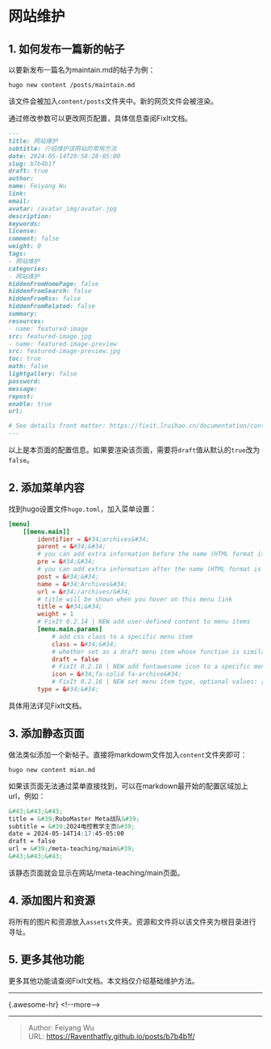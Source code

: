 # 网站维护


## 1. 如何发布一篇新的帖子
以要新发布一篇名为maintain.md的帖子为例：
```shell
hugo new content /posts/maintain.md
```
该文件会被加入`content/posts`文件夹中。新的网页文件会被渲染。

通过修改参数可以更改网页配置，具体信息查阅FixIt文档。
```markdown
---
title: 网站维护
subtitle: 介绍维护该网站的常用方法
date: 2024-05-14T20:58:28-05:00
slug: b7b4b1f
draft: true
author:
name: Feiyang Wu
link:
email:
avatar: /avatar_img/avatar.jpg
description:
keywords:
license:
comment: false
weight: 0
tags:
- 网站维护
categories:
- 网站维护
hiddenFromHomePage: false
hiddenFromSearch: false
hiddenFromRss: false
hiddenFromRelated: false
summary:
resources:
- name: featured-image
src: featured-image.jpg
- name: featured-image-preview
src: featured-image-preview.jpg
toc: true
math: false
lightgallery: false
password:
message:
repost:
enable: true
url:

# See details front matter: https://fixit.lruihao.cn/documentation/content-management/introduction/#front-matter
---
```
以上是本页面的配置信息。如果要渲染该页面，需要将`draft`值从默认的`true`改为`false`。

## 2. 添加菜单内容
找到hugo设置文件`hugo.toml`，加入菜单设置：
```toml
[menu]
    [[menu.main]]
        identifier = &#34;archives&#34;
        parent = &#34;&#34;
        # you can add extra information before the name (HTML format is supported), such as icons
        pre = &#34;&#34;
        # you can add extra information after the name (HTML format is supported), such as icons
        post = &#34;&#34;
        name = &#34;Archives&#34;
        url = &#34;/archives/&#34;
        # title will be shown when you hover on this menu link
        title = &#34;&#34;
        weight = 1
        # FixIt 0.2.14 | NEW add user-defined content to menu items
        [menu.main.params]
            # add css class to a specific menu item
            class = &#34;&#34;
            # whether set as a draft menu item whose function is similar to a draft post/page
            draft = false
            # FixIt 0.2.16 | NEW add fontawesome icon to a specific menu item
            icon = &#34;fa-solid fa-archive&#34;
            # FixIt 0.2.16 | NEW set menu item type, optional values: [&#34;mobile&#34;, &#34;desktop&#34;]
        type = &#34;&#34;
```
具体用法详见FixIt文档。

## 3. 添加静态页面
做法类似添加一个新帖子。直接将markdowm文件加入`content`文件夹即可：
```shell
hugo new content mian.md
```
如果该页面无法通过菜单直接找到，可以在markdown最开始的配置区域加上url，例如：
```markdown
&#43;&#43;&#43;
title = &#39;RoboMaster Meta战队&#39;
subtitle = &#39;2024电控教学主页&#39;
date = 2024-05-14T14:17:45-05:00
draft = false
url = &#39;/meta-teaching/main&#39;
&#43;&#43;&#43;
```
该静态页面就会显示在网站/meta-teaching/main页面。

## 4. 添加图片和资源
将所有的图片和资源放入`assets`文件夹。资源和文件将以该文件夹为根目录进行寻址。

## 5. 更多其他功能
更多其他功能请查阅FixIt文档。本文档仅介绍基础维护方法。

---
{.awesome-hr}
&lt;!--more--&gt;


---

> Author: Feiyang Wu  
> URL: https://Raventhatfly.github.io/posts/b7b4b1f/  

